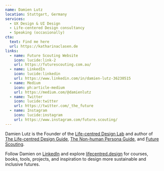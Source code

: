 ```yaml
---
name: Damien Lutz
location: Stuttgart, Germany
services:
  - UX Design & UI Design
  - Life-centered Design consultancy
  - Speaking (occasionally)
cta:
  text: Find me here
  url: https://katharinaclasen.de
links:
  - name: Future Scouting Website
    icon: lucide:link-2
    url: https://futurescouting.com.au/
  - name: LinkedIn
    icon: lucide:linkedin
    url: https://www.linkedin.com/in/damien-lutz-36230515
  - name: Medium
    icon: ph:article-medium
    url: https://medium.com/@damienlutz
  - name: Twitter
    icon: lucide:twitter
    url: https://twitter.com/_the_future
  - name: Instagram
    icon: lucide:instagram
    url: https://www.instagram.com/future.scouting/
---
```


Damien Lutz is the Founder of the [Life-centred Design Lab](https://lifecentred.design/) and author of [The Life-centred Design Guide](https://lifecentred.design/the-life-centred-design-guide/), [The Non-human Persona Guide](https://lifecentred.design/non-human-personas/the-non-human-persona-guide/), and [Future Scouting](https://futurescouting.com.au/).

Follow Damien on [LinkedIn](https://www.linkedin.com/in/damien-lutz-36230515) and explore [lifecentred.design](https://lifecentred.design/) for courses, books, tools, projects, and inspiration to design more sustainable and inclusive futures.

